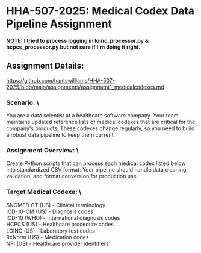 # HHA-507-2025: Medical Codex Data Pipeline Assignment 

**<ins>NOTE:</ins> I tried to process logging in loinc_processor.py & hcpcs_processor.py but not sure if I'm doing it right.**

## Assignment Details:
https://github.com/hantswilliams/HHA-507-2025/blob/main/assignments/assignment1_medicalcodexes.md

### Scenario: \
You are a data scientist at a healthcare software company. Your team maintains updated reference lists of medical codexes that are critical for the company's products. These codexes change regularly, so you need to build a robust data pipeline to keep them current.

### Assignment Overview: \
Create Python scripts that can process each medical codex listed below into standardized CSV format. Your pipeline should handle data cleaning, validation, and format conversion for production use.

### Target Medical Codexe: \
SNOMED CT (US) - Clinical terminology \
ICD-10-CM (US) - Diagnosis codes \
ICD-10 (WHO) - International diagnosis codes \
HCPCS (US) - Healthcare procedure codes \
LOINC (US) - Laboratory test codes \
RxNorm (US) - Medication codes \
NPI (US) - Healthcare provider identifiers
